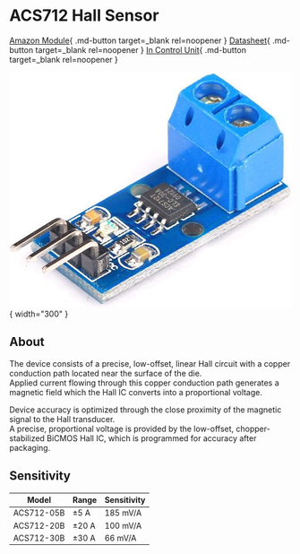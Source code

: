 # ACS712 Hall Sensor

[Amazon Module](https://www.amazon.co.jp/-/en/dp/B00JQ1XU6A?ref_=ppx_hzsearch_conn_dt_b_fed_asin_title_2){ .md-button target=_blank rel=noopener }
[Datasheet](./acs712-datasheet.pdf){ .md-button target=_blank rel=noopener }
[In Control Unit](https://github.com/queezz/ControlUnit/blob/master/controlunit/devices/conversions.py#L60){ .md-button target=_blank rel=noopener }

![ACS712 Module](./ac_sl1100.jpg){ width="300" }

## About

The device consists of a precise, low-offset, linear Hall circuit with a copper conduction path located near the surface of the die.  
Applied current flowing through this copper conduction path generates a magnetic field which the Hall IC converts into a proportional voltage.  

Device accuracy is optimized through the close proximity of the magnetic signal to the Hall transducer.  
A precise, proportional voltage is provided by the low-offset, chopper-stabilized BiCMOS Hall IC, which is programmed for accuracy after packaging.

## Sensitivity

| Model | Range | Sensitivity |
|-------|-------|-------------|
| ACS712-05B | ±5 A  | 185 mV/A |
| ACS712-20B | ±20 A | 100 mV/A |
| ACS712-30B | ±30 A | 66 mV/A  |
